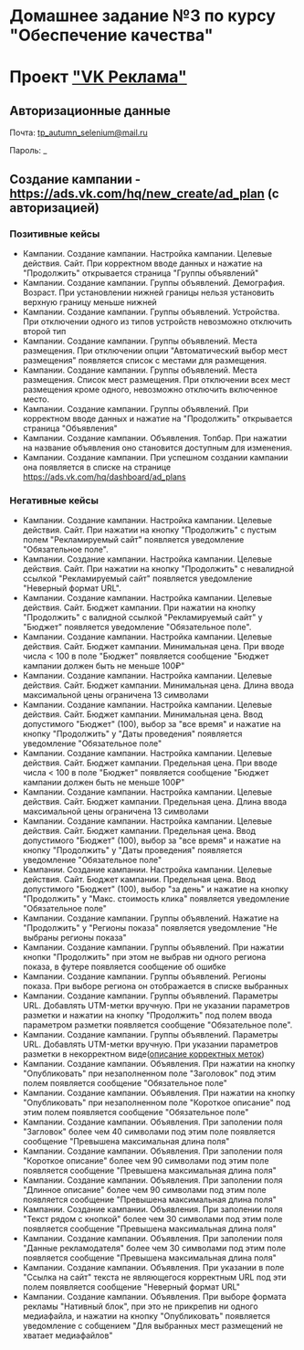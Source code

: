 # Домашнее задание №3 по курсу "Обеспечение качества"

# Проект ["VK Реклама"](https://ads.vk.com)

## Авторизационные данные

Почта: tp_autumn_selenium@mail.ru

Пароль: _

## Создание кампании - https://ads.vk.com/hq/new_create/ad_plan (с авторизацией)

### Позитивные кейсы

- Кампании. Создание кампании. Настройка кампании. Целевые действия. Сайт. При корректном вводе данных и нажатие на "Продолжить" открывается страница "Группы объявлений"
- Кампании. Создание кампании. Группы объявлений. Демография. Возраст. При установлении нижней границы нельзя установить верхную границу меньше нижней
- Кампании. Создание кампании. Группы объявлений. Устройства. При отключении одного из типов устройств невозможно отключить второй тип
- Кампании. Создание кампании. Группы объявлений. Места размещения. При отключении опции "Автоматический выбор мест размещения" появляется список с местами для размещения.
- Кампании. Создание кампании. Группы объявлений. Места размещения. Список мест размещения. При отключении всех мест размещения кроме одного, невозможно отключить включенное место.
- Кампании. Создание кампании. Группы объявлений. При корректном вводе данных и нажатие на "Продолжить" открывается страница "Объявления"
- Кампании. Создание кампании. Объявления. Топбар. При нажатии на название объявления оно становится доступным для изменения.
- Кампании. Создание кампании. При успешном создании кампании она появляется в списке на странице https://ads.vk.com/hq/dashboard/ad_plans

### Негативные кейсы

- Кампании. Создание кампании. Настройка кампании. Целевые действия. Сайт. При нажатии на кнопку "Продолжить" с пустым полем "Рекламируемый сайт" появляется уведомление "Обязательное поле".
- Кампании. Создание кампании. Настройка кампании. Целевые действия. Сайт. При нажатии на кнопку "Продолжить" с невалидной ссылкой "Рекламируемый сайт" появляется уведомление "Неверный формат URL".
- Кампании. Создание кампании. Настройка кампании. Целевые действия. Сайт. Бюджет кампании. При нажатии на кнопку "Продолжить" с валидной ссылкой "Рекламируемый сайт" у "Бюджет" появляется уведомление "Обязательное поле".
- Кампании. Создание кампании. Настройка кампании. Целевые действия. Сайт. Бюджет кампании. Минимальная цена. При вводе числа < 100 в поле "Бюджет" появляется сообщение "Бюджет кампании должен быть не меньше 100₽"
- Кампании. Создание кампании. Настройка кампании. Целевые действия. Сайт. Бюджет кампании. Минимальная цена. Длина ввода максимальной цены ограничена 13 символами
- Кампании. Создание кампании. Настройка кампании. Целевые действия. Сайт. Бюджет кампании. Минимальная цена. Ввод допустимого "Бюджет" (100), выбор за "все время" и нажатие на кнопку "Продолжить" у "Даты проведения" появляется уведомление "Обязательное поле"
- Кампании. Создание кампании. Настройка кампании. Целевые действия. Сайт. Бюджет кампании. Предельная цена. При вводе числа < 100 в поле "Бюджет" появляется сообщение "Бюджет кампании должен быть не меньше 100₽"
- Кампании. Создание кампании. Настройка кампании. Целевые действия. Сайт. Бюджет кампании. Предельная цена. Длина ввода максимальной цены ограничена 13 символами
- Кампании. Создание кампании. Настройка кампании. Целевые действия. Сайт. Бюджет кампании. Предельная цена. Ввод допустимого "Бюджет" (100), выбор за "все время" и нажатие на кнопку "Продолжить" у "Даты проведения" появляется уведомление "Обязательное поле"
- Кампании. Создание кампании. Настройка кампании. Целевые действия. Сайт. Бюджет кампании. Предельная цена. Ввод допустимого "Бюджет" (100), выбор "за день" и нажатие на кнопку "Продолжить" у "Макс. стоимость клика" появляется уведомление "Обязательное поле"
- Кампании. Создание кампании. Группы объявлений. Нажатие на "Продолжить" у "Регионы показа" появляется уведомление "Не выбраны регионы показа"
- Кампании. Создание кампании. Группы объявлений. При нажатии кнопки "Продолжить" при этом не выбрав ни одного региона показа, в футере появляется сообщение об ошибке
- Кампании. Создание кампании. Группы объявлений. Регионы показа. При выборе региона он отображается в списке выбранных
- Кампании. Создание кампании. Группы объявлений. Параметры URL. Добавлять UTM-метки вручную. При не указании параметров разметки и нажатии на кнопку "Продолжить" под полем ввода параметром разметки появляется сообщение "Обязательное поле".
- Кампании. Создание кампании. Группы объявлений. Параметры URL. Добавлять UTM-метки вручную. При указании параметров разметки в некорректном виде([описание корректных меток](https://ads.vk.com/en/help/articles/utm))
- Кампании. Создание кампании. Объявления. При нажатии на кнопку "Опубликовать" при незаполненном поле "Заголовок" под этим полем появляется сообщение "Обязательное поле"
- Кампании. Создание кампании. Объявления. При нажатии на кнопку "Опубликовать" при незаполненном поле "Короткое описание" под этим полем появляется сообщение "Обязательное поле"
- Кампании. Создание кампании. Объявления. При заполении поля "Загловок" более чем 40 символами под этим поле появляется сообщение "Превышена максимальная длина поля"
- Кампании. Создание кампании. Объявления. При заполении поля "Короткое описание" более чем 90 символами под этим поле появляется сообщение "Превышена максимальная длина поля"
- Кампании. Создание кампании. Объявления. При заполении поля "Длинное описание" более чем 90 символами под этим поле появляется сообщение "Превышена максимальная длина поля"
- Кампании. Создание кампании. Объявления. При заполении поля "Текст рядом с кнопкой" более чем 30 символами под этим поле появляется сообщение "Превышена максимальная длина поля"
- Кампании. Создание кампании. Объявления. При заполении поля "Данные рекламодателя" более чем 30 символами под этим поле появляется сообщение "Превышена максимальная длина поля"
- Кампании. Создание кампании. Объявления. При указании в поле "Ссылка на сайт" текста не являющегося корректным URL под эти полем появляется сообщение "Неверный формат URL"
- Кампании. Создание кампании. Объявления. При выборе формата рекламы "Нативный блок", при это не прикрепив ни одного медиафайла, и нажатии на кнопку "Опубликовать" появляется уведомление с собщением "Для выбранных мест размещений не хватает медиафайлов"
